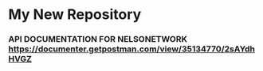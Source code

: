 # My New Repository

### API DOCUMENTATION FOR NELSONETWORK https://documenter.getpostman.com/view/35134770/2sAYdhHVGZ
